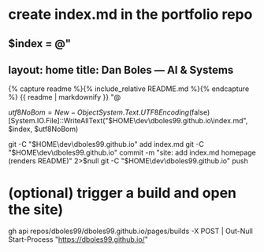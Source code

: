 ﻿# create index.md in the portfolio repo
$index = @"
---
layout: home
title: Dan Boles — AI & Systems
---

{% capture readme %}{% include_relative README.md %}{% endcapture %}
{{ readme | markdownify }}
"@

$utf8NoBom = New-Object System.Text.UTF8Encoding($false)
[System.IO.File]::WriteAllText("$HOME\dev\dboles99.github.io\index.md", $index, $utf8NoBom)

git -C "$HOME\dev\dboles99.github.io" add index.md
git -C "$HOME\dev\dboles99.github.io" commit -m "site: add index.md homepage (renders README)" 2>$null
git -C "$HOME\dev\dboles99.github.io" push

# (optional) trigger a build and open the site)
gh api repos/dboles99/dboles99.github.io/pages/builds -X POST | Out-Null
Start-Process "https://dboles99.github.io/"
